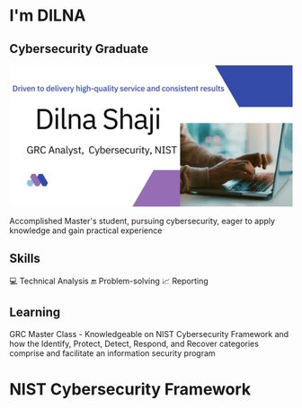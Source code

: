 # I'm DILNA
## Cybersecurity Graduate
![I am a Cybersecurity Graduate](https://github.com/DilnaShaji/DilnaShaji/blob/main/Dilna%20Shaji.jpg)

Accomplished Master's student, pursuing cybersecurity, eager to apply knowledge and gain practical experience

## Skills

💻 Technical Analysis
🔚 Problem-solving
📈 Reporting

## Learning
GRC Master Class - Knowledgeable on NIST Cybersecurity Framework and how the Identify, Protect, Detect, Respond, and Recover categories comprise and facilitate an information security program
# NIST Cybersecurity Framework





